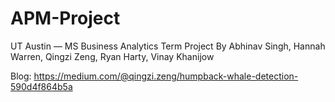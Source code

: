 # APM-Project

UT Austin — MS Business Analytics Term Project
By Abhinav Singh, Hannah Warren, Qingzi Zeng, Ryan Harty, Vinay Khanijow

Blog: https://medium.com/@qingzi.zeng/humpback-whale-detection-590d4f864b5a
